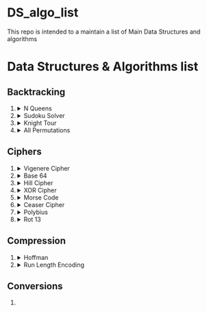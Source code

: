 # DS_algo_list

This repo is intended to a maintain a list of Main Data Structures and algorithms

# Data Structures & Algorithms list

## Backtracking

1.  <details><summary>N Queens</summary>Peek a boo!</details>
2.  <details><summary>Sudoku Solver</summary>Peek a boo!</details>
3.  <details><summary>Knight Tour </summary>Peek a boo!</details>
4.  <details><summary>All Permutations </summary>Peek a boo!</details>

## Ciphers

1.  <details><summary>Vigenere Cipher </summary>Peek a boo!</details>
2.  <details><summary>Base 64 </summary>Peek a boo!</details>
3.  <details><summary>Hill Cipher </summary>Peek a boo!</details>
4.  <details><summary>XOR Cipher </summary>Peek a boo!</details>
5.  <details><summary>Morse Code </summary>Peek a boo!</details>
6.  <details><summary>Ceaser Cipher </summary>Peek a boo!</details>
7.  <details><summary>Polybius </summary>Peek a boo!</details>
8.  <details><summary>Rot 13 </summary>Peek a boo!</details>

## Compression

1.  <details><summary>Hoffman </summary>Peek a boo!</details>
2.  <details><summary>Run Length Encoding </summary>Peek a boo!</details>

## Conversions

1.
